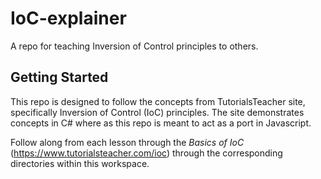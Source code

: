 # IoC-explainer
A repo for teaching Inversion of Control principles to others.

## Getting Started
This repo is designed to follow the concepts from TutorialsTeacher site, specifically Inversion of Control (IoC) principles. The site demonstrates concepts in C# where as this repo is meant to act as a port in Javascript.

Follow along from each lesson through the *Basics of IoC* (https://www.tutorialsteacher.com/ioc) through the corresponding directories within this workspace.
